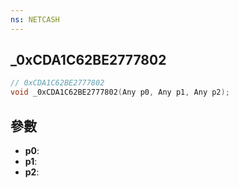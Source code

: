 ```yaml
---
ns: NETCASH
---
```

## _0xCDA1C62BE2777802

```c
// 0xCDA1C62BE2777802
void _0xCDA1C62BE2777802(Any p0, Any p1, Any p2);
```


## 參數
* **p0**: 
* **p1**: 
* **p2**: 

